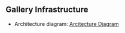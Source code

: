 ## Gallery Infrastructure

- Architecture diagram: [Arcitecture Diagram](https://viewer.diagrams.net/?tags=%7B%7D&lightbox=1&highlight=0000ff&edit=_blank&layers=1&nav=1&title=Gallery%20App.drawio&dark=auto#Uhttps%3A%2F%2Fdrive.google.com%2Fuc%3Fid%3D1tbVzaRx1pk8epbljmDX5mwHN7vGz3FhI%26export%3Ddownload)
